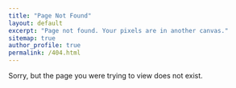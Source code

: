 ```yaml
---
title: "Page Not Found"
layout: default
excerpt: "Page not found. Your pixels are in another canvas."
sitemap: true
author_profile: true
permalink: /404.html
---
```


Sorry, but the page you were trying to view does not exist.
